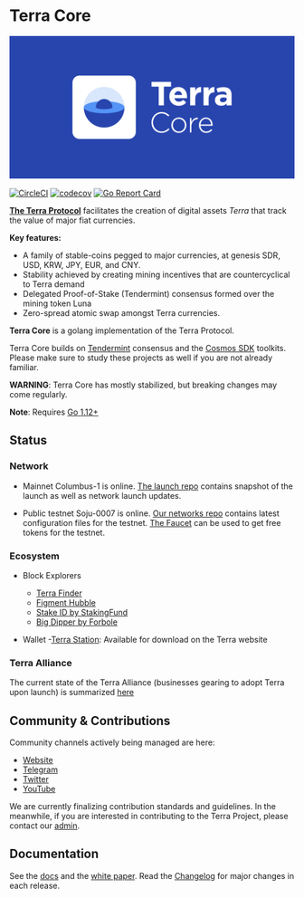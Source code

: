 # Terra Core
![banner](docs/terra-core.png)

[![CircleCI](https://circleci.com/gh/terra-project/core/tree/develop.svg?style=svg&circle-token=9d02a374fccebf599abb8ae363c30e33d45acc6d)](https://circleci.com/gh/terra-project/core/tree/develop)
[![codecov](https://codecov.io/gh/terra-project/core/branch/develop/graph/badge.svg)](https://codecov.io/gh/terra-project/core)
[![Go Report Card](https://goreportcard.com/badge/github.com/terra-project/core)](https://goreportcard.com/report/github.com/terra-project/core)

**[The Terra Protocol](https://terra.money)** facilitates the creation of digital assets _Terra_ that track the value of major fiat currencies.

**Key features:**

- A family of stable-coins pegged to major currencies, at genesis SDR, USD, KRW, JPY, EUR, and CNY.
- Stability achieved by creating mining incentives that are countercyclical to Terra demand
- Delegated Proof-of-Stake (Tendermint) consensus formed over the mining token Luna
- Zero-spread atomic swap amongst Terra currencies.

**Terra Core** is a golang implementation of the Terra Protocol.

Terra Core builds on [Tendermint](https://github.com/tendermint/tendermint) consensus and the [Cosmos SDK](https://github.com/cosmos/cosmos-sdk) toolkits. Please make sure to study these projects as well if you are not already familiar.

**WARNING**: Terra Core has mostly stabilized, but breaking changes may come regularly.

**Note**: Requires [Go 1.12+](https://golang.org/dl/)

## Status

### Network

- Mainnet Columbus-1 is online. [The launch repo](https://github.com/terra-project/launch) contains snapshot of the launch as well as network launch updates. 

- Public testnet Soju-0007 is online. [Our networks repo](https://github.com/terra-project/networks) contains latest configuration files for the testnet. [The Faucet](https://faucet.terra.money) can be used to get free tokens for the testnet. 


### Ecosystem

- Block Explorers
    - [Terra Finder](https://finder.terra.money)
    - [Figment Hubble](https://hubble.figment.network/terra/chains/columbus-1)
    - [Stake ID by StakingFund](https://terra.stake.id)
    - [Big Dipper by Forbole](https://terra.bigdipper.live/)

- Wallet 
    -[Terra Station](https://terra.money): Available for download on the Terra website


### Terra Alliance

The current state of the Terra Alliance (businesses gearing to adopt Terra upon launch) is summarized [here](https://medium.com/terra-money/state-of-the-terra-alliance-d7f3ff8f6411?fbclid=IwAR2xyZ2sRi_gTHeNPH8tL_VoXpvmDq3sdWMwXaSQCAbHhQGhIEx-yHxWRio)


## Community & Contributions

Community channels actively being managed are here:
- [Website](https://terra.money/)
- [Telegram](https://t.me/terra_announcements)
- [Twitter](https://twitter.com/terra_money)
- [YouTube](https://goo.gl/3G4T1z)

We are currently finalizing contribution standards and guidelines. In the meanwhile, if you are interested in contributing to the Terra Project, please contact our [admin](mailto:general@terra.money).

## Documentation

See the [docs](https://docs.terra.money) and the [white paper](https://terra.money/static/Terra_White_Paper.pdf). Read the [Changelog](./CHANGELOG.md) for major changes in each release. 
